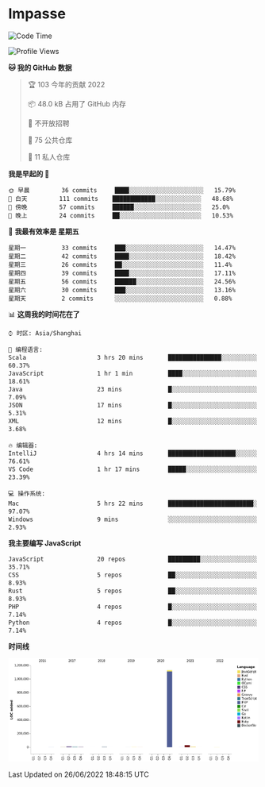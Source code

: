 # Impasse

<!--START_SECTION:waka-->
![Code Time](http://img.shields.io/badge/Code%20Time-0%20secs-blue)

![Profile Views](http://img.shields.io/badge/%E4%B8%AA%E4%BA%BA%E5%B0%81%E9%9D%A2%E8%A7%82%E7%9C%8B%E6%AC%A1%E6%95%B0-0-blue)

**🐱 我的 GitHub 数据** 

> 🏆 103 今年的贡献 2022
 > 
> 📦 48.0 kB 占用了 GitHub 内存 
 > 
> 🚫 不开放招聘
 > 
> 📜 75 公共仓库 
 > 
> 🔑 11 私人仓库  
 > 
**我是早起的 🐤** 

```text
🌞 早晨         36 commits     ████░░░░░░░░░░░░░░░░░░░░░   15.79% 
🌆 白天         111 commits    ████████████░░░░░░░░░░░░░   48.68% 
🌃 傍晚         57 commits     ██████░░░░░░░░░░░░░░░░░░░   25.0% 
🌙 晚上         24 commits     ██░░░░░░░░░░░░░░░░░░░░░░░   10.53%

```
📅 **我最有效率是 星期五** 

```text
星期一          33 commits     ███░░░░░░░░░░░░░░░░░░░░░░   14.47% 
星期二          42 commits     ████░░░░░░░░░░░░░░░░░░░░░   18.42% 
星期三          26 commits     ██░░░░░░░░░░░░░░░░░░░░░░░   11.4% 
星期四          39 commits     ████░░░░░░░░░░░░░░░░░░░░░   17.11% 
星期五          56 commits     ██████░░░░░░░░░░░░░░░░░░░   24.56% 
星期六          30 commits     ███░░░░░░░░░░░░░░░░░░░░░░   13.16% 
星期天          2 commits      ░░░░░░░░░░░░░░░░░░░░░░░░░   0.88%

```


📊 **这周我的时间花在了** 

```text
⌚︎ 时区: Asia/Shanghai

💬 编程语言: 
Scala                    3 hrs 20 mins       ███████████████░░░░░░░░░░   60.37% 
JavaScript               1 hr 1 min          ████░░░░░░░░░░░░░░░░░░░░░   18.61% 
Java                     23 mins             █░░░░░░░░░░░░░░░░░░░░░░░░   7.09% 
JSON                     17 mins             █░░░░░░░░░░░░░░░░░░░░░░░░   5.31% 
XML                      12 mins             █░░░░░░░░░░░░░░░░░░░░░░░░   3.68%

🔥 编辑器: 
IntelliJ                 4 hrs 14 mins       ███████████████████░░░░░░   76.61% 
VS Code                  1 hr 17 mins        █████░░░░░░░░░░░░░░░░░░░░   23.39%

💻 操作系统: 
Mac                      5 hrs 22 mins       ████████████████████████░   97.07% 
Windows                  9 mins              ░░░░░░░░░░░░░░░░░░░░░░░░░   2.93%

```

**我主要编写 JavaScript** 

```text
JavaScript               20 repos            █████████░░░░░░░░░░░░░░░░   35.71% 
CSS                      5 repos             ██░░░░░░░░░░░░░░░░░░░░░░░   8.93% 
Rust                     5 repos             ██░░░░░░░░░░░░░░░░░░░░░░░   8.93% 
PHP                      4 repos             █░░░░░░░░░░░░░░░░░░░░░░░░   7.14% 
Python                   4 repos             █░░░░░░░░░░░░░░░░░░░░░░░░   7.14%

```


**时间线**

![Chart not found](https://raw.githubusercontent.com/impasse/impasse/master/charts/bar_graph.png) 


 Last Updated on 26/06/2022 18:48:15 UTC
<!--END_SECTION:waka-->
